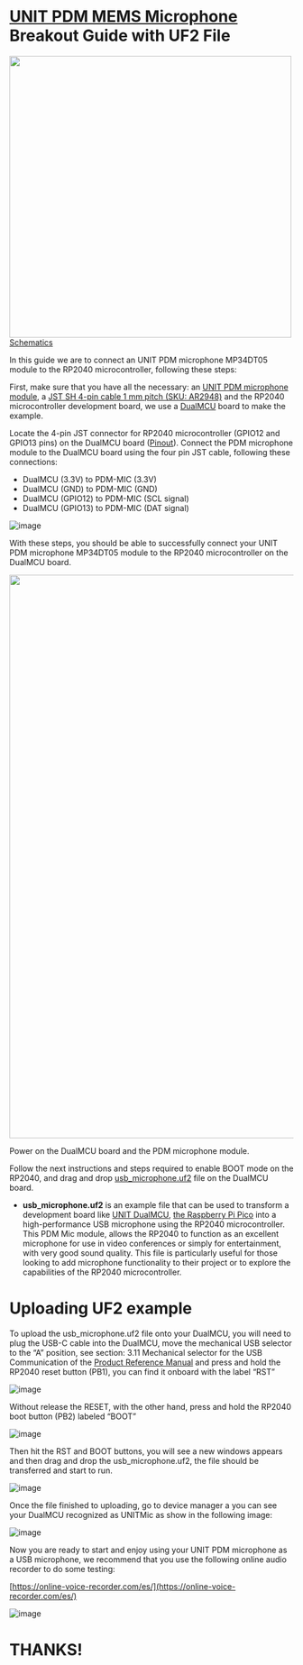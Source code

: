 # [UNIT PDM MEMS Microphone](https://github.com/UNIT-Electronics/UNIT-PDM-MEMS-Microphone-MP34DT05) Breakout Guide with UF2 File

<a href="https://github.com/UNIT-Electronics/UNIT-PDM-MEMS-Microphone-MP34DT05/blob/main/Hardware/UNIT_PDM_MIC-schematic.pdf"><img src="https://github.com/UNIT-Electronics/UNIT-PDM-MEMS-Microphone-MP34DT05/blob/main/Hardware/Schematics_icon.jpg?raw=false" width="500px"><br/> Schematics</a>

In this guide we are to connect an UNIT PDM microphone MP34DT05 module to the RP2040 microcontroller, following these steps:

First, make sure that you have all the necessary: an [UNIT PDM microphone module](https://uelectronics.com/producto/unit-mp34dt05tr-a-modulo-microfono-pdm/), a [JST SH 4-pin cable 1 mm pitch (SKU: AR2948)](https://uelectronics.com/producto/conectores-sh1-0mm-con-cable-28-awg-15cm/) and the RP2040 microcontroller development board, we use a [DualMCU](https://uelectronics.com/producto/unit-dualmcu-esp32-rp2040-tarjeta-de-desarrollo/) board to make the example.

Locate the 4-pin JST connector for RP2040 microcontroller (GPIO12 and GPIO13 pins) on the DualMCU board ([Pinout](https://raw.githubusercontent.com/UNIT-Electronics/DualMCU/main/Hardware/Resources/EU0002-DUALMCU%20V3.1.2.jpg)). Connect the PDM microphone module to the DualMCU board using the four pin JST cable, following these connections:

* DualMCU (3.3V) to PDM-MIC (3.3V)
* DualMCU (GND) to PDM-MIC (GND)
* DualMCU (GPIO12) to PDM-MIC (SCL signal)
* DualMCU (GPIO13) to PDM-MIC (DAT signal)

![image](https://github.com/UNIT-Electronics/UNIT-PDM-MEMS-Microphone-MP34DT05/blob/main/Hardware/MicConectionsJST1.jpg)

With these steps, you should be able to successfully connect your UNIT PDM microphone MP34DT05 module to the RP2040 microcontroller on the DualMCU board.

<img src="https://github.com/UNIT-Electronics/UNIT-PDM-MEMS-Microphone-MP34DT05/blob/main/Hardware/Mic%26DualMCU.jpg?raw=false" width="1000px"><br/>

Power on the DualMCU board and the PDM microphone module.

Follow the next instructions and steps required to enable BOOT mode on the RP2040, and drag and drop [usb_microphone.uf2](https://github.com/UNIT-Electronics/DualMCU/blob/main/Software/UF2_Files/usb_microphone.uf2) file on the DualMCU board.

* **usb_microphone.uf2** is an example file that can be used to transform a development board like [UNIT DualMCU](https://github.com/UNIT-Electronics/DualMCU), [the Raspberry Pi Pico](https://www.raspberrypi.com/documentation/microcontrollers/raspberry-pi-pico.html) into a high-performance USB microphone using the RP2040 microcontroller. This PDM Mic module, allows the RP2040 to function as an excellent microphone for use in video conferences or simply for entertainment, with very good sound quality. This file is particularly useful for those looking to add microphone functionality to their project or to explore the capabilities of the RP2040 microcontroller.


# Uploading UF2 example
To upload the usb_microphone.uf2 file onto your DualMCU, you will need to plug the USB-C cable into the DualMCU, move the mechanical USB selector to the “A” position, see section: 3.11 Mechanical selector for the USB Communication of the [Product Reference Manual](https://github.com/UNIT-Electronics/DualMCU/blob/main/DualMCU(Product%20Reference%20Manual).pdf) and press and hold the RP2040 reset button (PB1), you can find it onboard with the label “RST”

![image](https://github.com/UNIT-Electronics/DualMCU/blob/main/Docs/RP2040-Reset_BUTTON.jpg)

Without release the RESET, with the other hand, press and hold the RP2040 boot button (PB2) labeled “BOOT”

![image](https://github.com/UNIT-Electronics/DualMCU/blob/main/Docs/RP2040-Enter_Bootloader_mode.jpg)

Then hit the RST and BOOT buttons, you will see a new windows appears and then drag and drop the usb_microphone.uf2, the file should be transferred and start to run.

![image](https://github.com/UNIT-Electronics/DualMCU/blob/main/Docs/RP2040-Boot_button.jpg)

Once the file finished to uploading, go to device manager a you can see your DualMCU recognized as UNITMic as show in the following image:

![image](https://github.com/UNIT-Electronics/UNIT-PDM-MEMS-Microphone-MP34DT05/blob/main/Hardware/DeviceManager.jpg)
 
Now you are ready to start and enjoy using your UNIT PDM microphone as a USB microphone, we recommend that you use the following online audio recorder to do some testing:

[https://online-voice-recorder.com/es/](https://online-voice-recorder.com/es/)

![image](https://github.com/UNIT-Electronics/UNIT-PDM-MEMS-Microphone-MP34DT05/blob/main/Hardware/RecordedAudio.jpg)

# THANKS!

